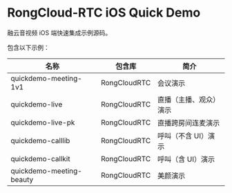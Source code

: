 # RongCloud-RTC iOS Quick Demo

融云音视频 iOS 端快速集成示例源码。

包含以下示例：



| 名称                     | 包含库       | 简介                   |
| ------------------------ | ------------ | ---------------------- |
| quickdemo-meeting-1v1    | RongCloudRTC | 会议演示               |
| quickdemo-live           | RongCloudRTC | 直播（主播、观众）演示 |
| quickdemo-live-pk        | RongCloudRTC | 直播跨房间连麦演示     |
| quickdemo-calllib        | RongCloudRTC | 呼叫（不含 UI）演示    |
| quickdemo-callkit        | RongCloudRTC | 呼叫（含 UI）演示      |
| quickdemo-meeting-beauty | RongCloudRTC | 美颜演示               |

